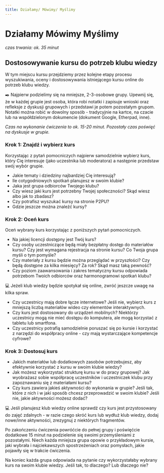 ```yaml
---
title: Działamy/ Mówimy/ Myślimy
---
```

# Działamy Mówimy Myślimy
*czas trwania: ok. 35 minut*

## Dostosowywanie kursu do potrzeb klubu wiedzy

W tym miejscu kursu przejdziemy przez kolejne etapy procesu wyszukiwania, oceny i dostosowywania istniejącego kursu online do potrzeb klubu wiedzy.

✒️ Najpierw podzielimy się na mniejsze, 2-3-osobowe grupy.  Upewnij się, że w każdej grupie jest osoba, która robi notatki i zapisuje wnioski oraz refleksje z dyskusji grupowych i przedstawi je potem pozostałym grupom. Notatki można robić w dowolny sposób - tradycyjnie na kartce, na czacie lub na współdzielonym dokumencie (dokument Google, Etherpad, inne). 

_Czas na wykonanie ćwiczenia to ok. 15-20 minut. Pozostały czas poświęć na dyskusje w grupie._ 

### Krok 1: Znajdź i wybierz kurs
Korzystając z pytań pomocniczych najpierw samodzielnie wybierz kurs, który Cię interesuje (jako uczestnika lub moderatora) a następnie przedstaw swój wybór grupie.
* Jakie tematy i dziedziny najbardziej Cię interesują?
* Ile cotygodniowych spotkań planujesz w swoim klubie?
* Jaka jest grupa odbiorców Twojego klubu?
* Czy wiesz jaki kurs jest potrzebny Twojej społeczności? Skąd wiesz albo jak to zbadasz?
* Czy potrafisz wyszukać kursy na stronie P2PU?
* Gdzie jeszcze można znaleźć kursy?
 
### Krok 2: Oceń kurs
Oceń wybrany kurs korzystając z poniższych pytań pomocniczych. 
* Na jakiej licencji dostępny jest Twój kurs?
* Czy osoby uczestniczące będą miały bezpłatny dostęp do materiałów kursu? Czy jest wymagana rejestracja na stronie kursu? Co Twoja grupa myśli o tym pomyśle?
* Czy materiały z kursu będzie można przeglądać w przyszłości? Czy będą dostępne za kilka miesięcy? Za rok? Skąd masz taką pewność?
* Czy poziom zaawansowania i zakres tematyczny kursu odpowiada potrzebom Twoich odbiorców oraz harmonogramowi spotkań klubu?
 
💻 Jeżeli klub wiedzy będzie spotykał się online, zwróć jeszcze uwagę na kilka spraw. 
 
* Czy uczestnicy mają dobre łącze internetowe? Jeśli nie, wybierz kurs z mniejszą  liczbą materiałów wideo czy elementów interaktywnych. 
* Czy kurs jest dostosowany do urządzeń mobilnych? Niektórzy uczestnicy mogą nie mieć dostępu do komputera, ale mogą korzystać z tabletu lub smartfona. 
* Czy uczestnicy potrafią samodzielnie poruszać się po kursie i korzystać z narzędzi do współpracy online -  czy mają wystarczające kompetencje cyfrowe?
 
### Krok 3: Dostosuj kurs
* Jakich materiałów lub dodatkowych zasobów potrzebujesz, aby efektywnie korzystać z kursu w swoim klubie wiedzy?
* Jak możesz wykorzystać strukturę kursu w do pracy grupowej? Jak wyobrażasz sobie współpracę uczestników i uczestniczek klubu przy zapoznawaniu się z materiałami kursu?
* Czy kurs zawiera jakieś aktywności do wykonania w grupie? Jeśli tak, które z nich i w jaki sposób chcesz przeprowadzić w swoim klubie? Jeśli nie, jakie aktywności możesz dodać?

💻 Jeśli planujesz klub wiedzy online sprawdź czy kurs jest przystosowany do zajęć zdalnych - w razie czego skróć kurs lub wydłuż klub wiedzy, dodaj nowe/inne aktywności, zrezygnuj z niektórych fragmentów. 
 
Po zakończeniu ćwiczenia powróćcie do pełnej grupy i poświęćcie dodatkowe 15 minut na podzielenie się swoimi przemyśleniami z pozostałymi. Niech każda mniejsza grupa opowie o przykładowym kursie, jaki wybrała i najciekawszych spostrzeżeniach oraz pomysłach, jakie pojawiły się w trakcie ćwiczenia. 

Na koniec każda grupa odpowiada na pytanie czy wykorzystałaby wybrany kurs na swoim klubie wiedzy. Jeśli tak, to dlaczego? Lub dlaczego nie?
